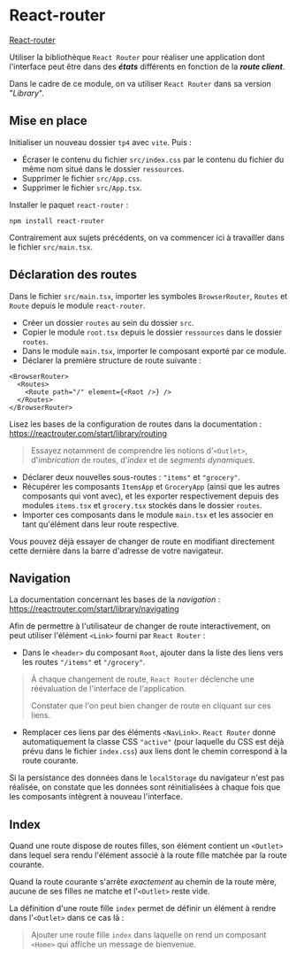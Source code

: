 # React-router

[React-router](https://reactrouter.com/home)

Utiliser la bibliothèque `React Router` pour réaliser une application dont l'interface peut être dans des ***états*** différents en fonction de la ***route client***.

Dans le cadre de ce module, on va utiliser `React Router` dans sa version "_Library_".

Mise en place
---

Initialiser un nouveau dossier `tp4` avec `vite`.
Puis :
- Écraser le contenu du fichier `src/index.css` par le contenu du fichier du même nom situé dans le dossier `ressources`.
- Supprimer le fichier `src/App.css`.
- Supprimer le fichier `src/App.tsx`.

Installer le paquet `react-router` :
```
npm install react-router
```

Contrairement aux sujets précédents, on va commencer ici à travailler dans le fichier `src/main.tsx`.

Déclaration des routes
---

Dans le fichier `src/main.tsx`, importer les symboles `BrowserRouter`, `Routes` et `Route` depuis le module `react-router`.

- Créer un dossier `routes` au sein du dossier `src`.
- Copier le module `root.tsx` depuis le dossier `ressources` dans le dossier `routes`.
- Dans le module `main.tsx`, importer le composant exporté par ce module.
- Déclarer la première structure de route suivante :

```tsx
<BrowserRouter>
  <Routes>
    <Route path="/" element={<Root />} />
  </Routes>
</BrowserRouter>
```

Lisez les bases de la configuration de routes dans la documentation :
https://reactrouter.com/start/library/routing

> Essayez notamment de comprendre les notions d'`<Outlet>`, d'_imbrication_ de routes, d'_index_ et de _segments dynamiques_.

- Déclarer deux nouvelles sous-routes : `"items"` et `"grocery"`.
- Récupérer les composants `ItemsApp` et `GroceryApp` (ainsi que les autres composants qui vont avec), et les exporter respectivement depuis des modules `items.tsx` et `grocery.tsx` stockés dans le dossier `routes`.
- Importer ces composants dans le module `main.tsx` et les associer en tant qu'élément dans leur route respective.

Vous pouvez déjà essayer de changer de route en modifiant directement cette dernière dans la barre d'adresse de votre navigateur.

Navigation
---

La documentation concernant les bases de la _navigation_ : https://reactrouter.com/start/library/navigating

Afin de permettre à l'utilisateur de changer de route interactivement, on peut utiliser l'élément `<Link>` fourni par `React Router` :
- Dans le `<header>` du composant `Root`, ajouter dans la liste des liens vers les routes `"/items"` et `"/grocery"`.

> À chaque changement de route, `React Router` déclenche une réévaluation de l'interface de l'application.
> 
> Constater que l'on peut bien changer de route en cliquant sur ces liens.

- Remplacer ces liens par des éléments `<NavLink>`. `React Router` donne automatiquement la classe CSS `"active"` (pour laquelle du CSS est déjà prévu dans le fichier `index.css`) aux liens dont le chemin correspond à la route courante.

Si la persistance des données dans le `localStorage` du navigateur n'est pas réalisée, on constate que les données sont réinitialisées à chaque fois que les composants intègrent à nouveau l'interface.

Index
---

Quand une route dispose de routes filles, son élément contient un `<Outlet>` dans lequel sera rendu l'élément associé à la route fille matchée par la route courante.

Quand la route courante s'arrête *exactement* au chemin de la route mère, aucune de ses filles ne matche et l'`<Outlet>` reste vide.

La définition d'une route fille `index` permet de définir un élément à rendre dans l'`<Outlet>` dans ce cas là :

> Ajouter une route fille `index` dans laquelle on rend un composant `<Home>` qui affiche un message de bienvenue.
